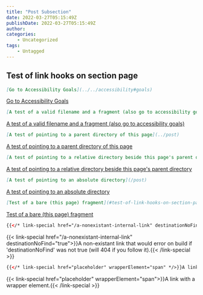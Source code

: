 ```yaml
---
title: "Post Subsection"
date: 2022-03-27T05:15:49Z
publishDate: 2022-03-27T05:15:49Z
author:
categories:
    - Uncategorized
tags:
    - Untagged
---
```


## Test of link hooks on section page

```markdown
[Go to Accessibility Goals](../../accessibility#goals)
```

[Go to Accessibility Goals](../../accessibility#goals)

```markdown
[A test of a valid filename and a fragment (also go to accessibility goals)](../../accessibility.md#goals)
```

[A test of a valid filename and a fragment (also go to accessibility goals)](../../accessibility.md#goals)

```markdown
[A test of pointing to a parent directory of this page](../post)
```

[A test of pointing to a parent directory of this page](../post)

```markdown
[A test of pointing to a relative directory beside this page's parent directory](../../docs)
```

[A test of pointing to a relative directory beside this page's parent directory](../../docs)

```markdown
[A test of pointing to an absolute directory](/post)
```

[A test of pointing to an absolute directory](/post)

```markdown
[Test of a bare (this page) fragment](#test-of-link-hooks-on-section-page)
```

[Test of a bare (this page) fragment](#test-of-link-hooks-on-section-page)

```html
{{</* link-special href="/a-nonexistant-internal-link" destinationNoFind="true" */>}}A non-existant link that would error on build if 'destinationNoFind' was not true (will 404 if you follow it).{{\< /link-special >}}
```

{{< link-special href="/a-nonexistant-internal-link" destinationNoFind="true">}}A non-existant link that would error on build if 'destinationNoFind' was not true (will 404 if you follow it).{{< /link-special >}}

```html
{{</* link-special href="placeholder" wrapperElement="span" */>}}A link with a wrapper element.{{</* /link-special */>}}
```

{{< link-special href="placeholder" wrapperElement="span">}}A link with a wrapper element.{{< /link-special >}}
